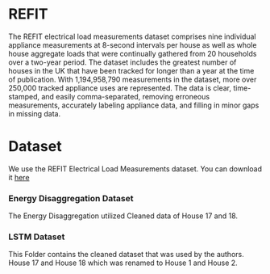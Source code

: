 # REFIT

The REFIT electrical load measurements dataset comprises nine individual appliance measurements at 8-second intervals per house as well as whole house aggregate loads that were continually gathered from 20 households over a two-year period. The dataset includes the greatest number of houses in the UK that have been tracked for longer than a year at the time of publication. With 1,194,958,790 measurements in the dataset, more over 250,000 tracked appliance uses are represented. The data is clear, time-stamped, and easily comma-separated, removing erroneous measurements, accurately labeling appliance data, and filling in minor gaps in missing data. 

# Dataset
We use the REFIT Electrical Load Measurements dataset. You can download it [here](http://redd.csail.mit.edu/)

### Energy Disaggregation Dataset
The Energy Disaggregation utilized Cleaned data of House 17 and 18.

### LSTM Dataset
This Folder contains the cleaned dataset that was used by the authors. House 17 and House 18 which was renamed to House 1 and House 2.
